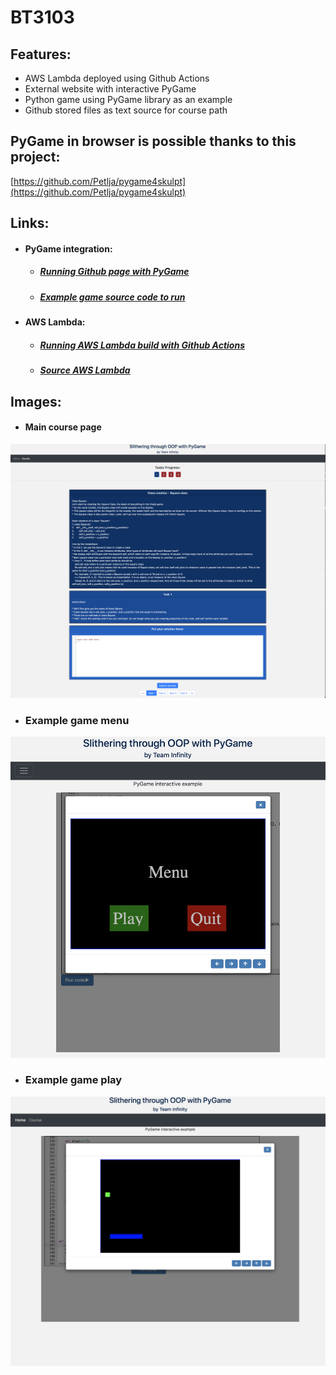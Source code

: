 # BT3103

## Features:
- AWS Lambda deployed using Github Actions
- External website with interactive PyGame
- Python game using PyGame library as an example
- Github stored files as text source for course path



## PyGame in browser is possible thanks to this project:
[https://github.com/Petlja/pygame4skulpt](https://github.com/Petlja/pygame4skulpt)


## Links:
* #### PyGame integration:
  - ##### [Running Github page with PyGame](https://oziomek1.github.io/bt3103/)
  - ##### [Example game source code to run](https://github.com/oziomek1/bt3103/blob/master/example_snake.py)
* #### AWS Lambda:
  - ##### [Running AWS Lambda build with Github Actions](https://ykab5hzm96.execute-api.us-east-1.amazonaws.com/Prod/)
  - ##### [Source AWS Lambda](https://3x7o2gvbkg.execute-api.us-east-1.amazonaws.com/default/final_lambda_bt3013)

## Images:
* #### Main course page
 <img src="/images/main.png" />

* ### Example game menu
 <img src="/images/game_menu.png" />

 * ### Example game play
  <img src="/images/game.png" />
